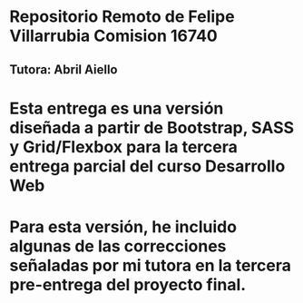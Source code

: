 # Repositorio Remoto de Felipe Villarrubia Comision 16740
## Tutora: Abril Aiello

# Esta entrega es una versión diseñada a partir de Bootstrap, SASS y Grid/Flexbox para la tercera entrega parcial del curso Desarrollo Web

# Para esta versión, he incluido algunas de las correcciones señaladas por mi tutora en la tercera pre-entrega del proyecto final. 
